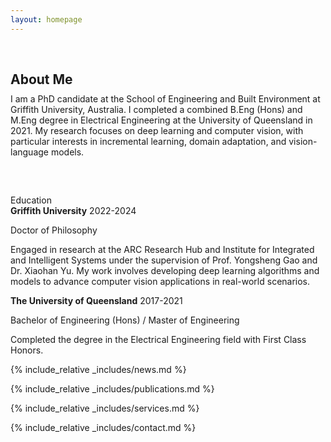 ```yaml
---
layout: homepage
---
```


<h1 id="about-me"></h1>

<h2 style="margin: 60px 0px 10px;">About Me</h2>

<div style="margin-bottom: 60px;">
    I am a PhD candidate at the School of Engineering and Built Environment at Griffith University, Australia. I completed a combined B.Eng (Hons) and M.Eng degree in Electrical Engineering at the University of Queensland in 2021. My research focuses on deep learning and computer vision, with particular interests in incremental learning, domain adaptation, and vision-language models.
</div>


<!-- <p>My CV can be downloaded from <a href="/assets/files/Zicheng_Pan_cv.pdf" download>Here</a>.</p> -->


<!-- <section class="education-section"> -->
<div class="education-title">Education</div>
<div class="education-entry">
    <strong>Griffith University</strong><span class="year"> 2022-2024</span>
    <div class="education-details">
        <p>Doctor of Philosophy</p>
        <p>Engaged in research at the ARC Research Hub and Institute for Integrated and Intelligent Systems under the supervision of Prof. Yongsheng Gao and Dr. Xiaohan Yu. My work involves developing deep learning algorithms and models to advance computer vision applications in real-world scenarios.</p>
    </div>
</div>
<div class="education-entry">
    <strong>The University of Queensland</strong><span class="year"> 2017-2021</span>
    <div class="education-details">
        <p>Bachelor of Engineering (Hons) / Master of Engineering</p>
        <p>Completed the degree in the Electrical Engineering field with First Class Honors.</p>
    </div>
</div>
<!-- </section> -->


{% include_relative _includes/news.md %}

{% include_relative _includes/publications.md %}

{% include_relative _includes/services.md %}

{% include_relative _includes/contact.md %}
